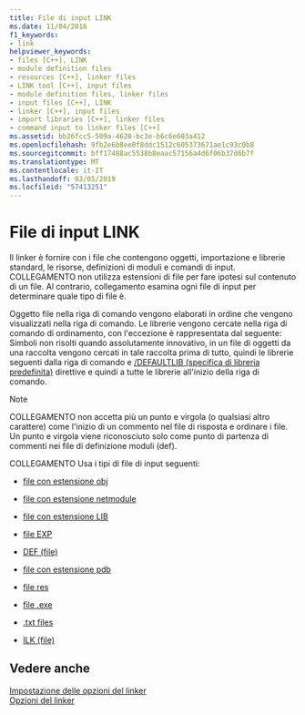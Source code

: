 ```yaml
---
title: File di input LINK
ms.date: 11/04/2016
f1_keywords:
- link
helpviewer_keywords:
- files [C++], LINK
- module definition files
- resources [C++], linker files
- LINK tool [C++], input files
- module definition files, linker files
- input files [C++], LINK
- linker [C++], input files
- import libraries [C++], linker files
- command input to linker files [C++]
ms.assetid: bb26fcc5-509a-4620-bc3e-b6c6e603a412
ms.openlocfilehash: 9fb2e6b8ee0f8ddc1512c605373671ae1c93c0b8
ms.sourcegitcommit: bff17488ac5538b8eaac57156a4d6f06b37d6b7f
ms.translationtype: MT
ms.contentlocale: it-IT
ms.lasthandoff: 03/05/2019
ms.locfileid: "57413251"
---
```

# <a name="link-input-files"></a>File di input LINK

Il linker è fornire con i file che contengono oggetti, importazione e librerie standard, le risorse, definizioni di moduli e comandi di input. COLLEGAMENTO non utilizza estensioni di file per fare ipotesi sul contenuto di un file. Al contrario, collegamento esamina ogni file di input per determinare quale tipo di file è.

Oggetto file nella riga di comando vengono elaborati in ordine che vengono visualizzati nella riga di comando. Le librerie vengono cercate nella riga di comando di ordinamento, con l'eccezione è rappresentata dal seguente: Simboli non risolti quando assolutamente innovativo, in un file di oggetti da una raccolta vengono cercati in tale raccolta prima di tutto, quindi le librerie seguenti dalla riga di comando e [/DEFAULTLIB (specifica di libreria predefinita)](../../build/reference/defaultlib-specify-default-library.md) direttive e quindi a tutte le librerie all'inizio della riga di comando.

> [!NOTE]
>  COLLEGAMENTO non accetta più un punto e virgola (o qualsiasi altro carattere) come l'inizio di un commento nel file di risposta e ordinare i file. Un punto e virgola viene riconosciuto solo come punto di partenza di commenti nei file di definizione moduli (def).

COLLEGAMENTO Usa i tipi di file di input seguenti:

- [file con estensione obj](../../build/reference/dot-obj-files-as-linker-input.md)

- [file con estensione netmodule](../../build/reference/netmodule-files-as-linker-input.md)

- [file con estensione LIB](../../build/reference/dot-lib-files-as-linker-input.md)

- [file EXP](../../build/reference/dot-exp-files-as-linker-input.md)

- [DEF (file)](../../build/reference/dot-def-files-as-linker-input.md)

- [file con estensione pdb](../../build/reference/dot-pdb-files-as-linker-input.md)

- [file res](../../build/reference/dot-res-files-as-linker-input.md)

- [file .exe](../../build/reference/dot-exe-files-as-linker-input.md)

- [.txt files](../../build/reference/dot-txt-files-as-linker-input.md)

- [ILK (file)](../../build/reference/dot-ilk-files-as-linker-input.md)

## <a name="see-also"></a>Vedere anche

[Impostazione delle opzioni del linker](../../build/reference/setting-linker-options.md)<br/>
[Opzioni del linker](../../build/reference/linker-options.md)
